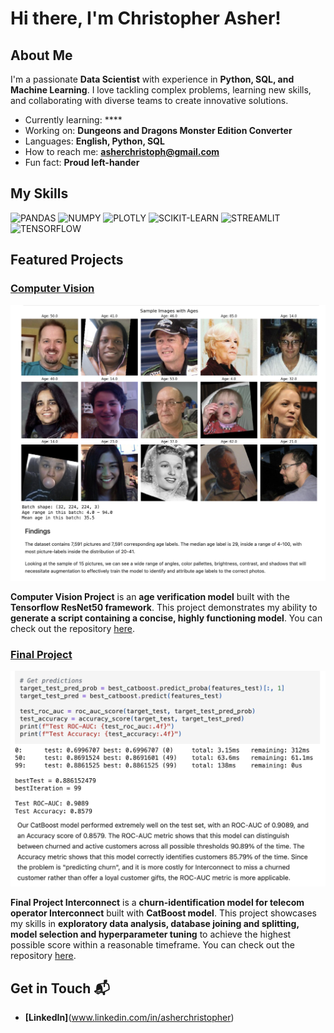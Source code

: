 # Hi there, I'm Christopher Asher!

## About Me

I'm a passionate **Data Scientist** with experience in **Python, SQL, and Machine Learning**. I love tackling complex problems, learning new skills, and collaborating with diverse teams to create innovative solutions.

- Currently learning: ****
- Working on: **Dungeons and Dragons Monster Edition Converter**
- Languages: **English, Python, SQL**
- How to reach me: **asherchristoph@gmail.com**
- Fun fact: **Proud left-hander**

## My Skills

![PANDAS](https://img.shields.io/badge/Pandas-2C2D72?style=for-the-badge&logo=pandas&logoColor=white)
![NUMPY](https://img.shields.io/badge/Numpy-777BB4?style=for-the-badge&logo=numpy&logoColor=white)
![PLOTLY](https://img.shields.io/badge/Plotly-239120?style=for-the-badge&logo=plotly&logoColor=white)
![SCIKIT-LEARN](https://img.shields.io/badge/scikit_learn-F7931E?style=for-the-badge&logo=scikit-learn&logoColor=white)
![STREAMLIT](https://img.shields.io/badge/Streamlit-FF4B4B?style=for-the-badge&logo=Streamlit&logoColor=white)
![TENSORFLOW](https://img.shields.io/badge/TensorFlow-FF6F00?style=for-the-badge&logo=TensorFlow&logoColor=white)

## Featured Projects

### [Computer Vision](asherchristoph/Data_projects_TriplTen/ComputerVisionProject.ipynb)

![Computer Vision Screenshot](assets/ComputerVision_screenshot.png)

**Computer Vision Project** is an **age verification model** built with the **Tensorflow ResNet50 framework**. This project demonstrates my ability to **generate a script containing a concise, highly functioning model**. You can check out the repository [here](asherchristoph/Data_projects_TripleTen/ComputerVisionProject.ipynb).

### [Final Project](asherchristoph/Data_projects_TripleTen/FinalProject_Interconnect.ipynb)

![Project 2 Screenshot](assets/FinalProject_screenshot.png)

**Final Project Interconnect** is a **churn-identification model for telecom operator Interconnect** built with **CatBoost model**. This project showcases my skills in **exploratory data analysis, database joining and splitting, model selection and hyperparameter tuning** to achieve the highest possible score within a reasonable timeframe. You can check out the repository [here](asherchristoph/Data_projects_TripleTen/FinalProject_Interconnect.ipynb).

## Get in Touch 📬

- **[LinkedIn]**(www.linkedin.com/in/asherchristopher)
